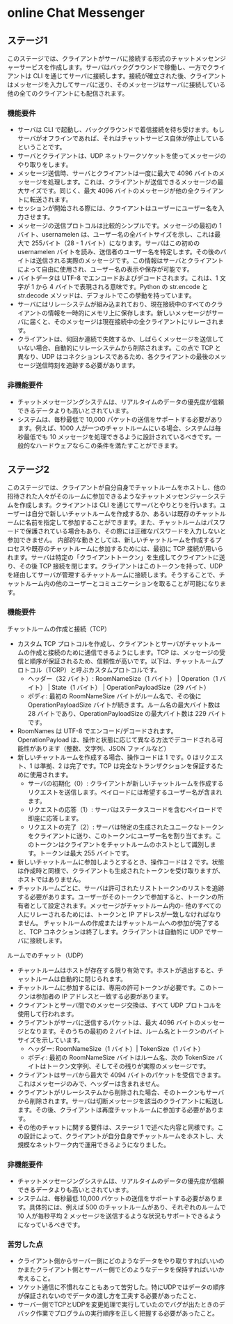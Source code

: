 # online Chat Messenger

## ステージ1
このステージでは、クライアントがサーバに接続する形式のチャットメッセンジャーサービスを作成します。サーバはバックグラウンドで稼働し、一方でクライアントは CLI を通じてサーバに接続します。接続が確立された後、クライアントはメッセージを入力してサーバに送り、そのメッセージはサーバに接続している他の全てのクライアントにも配信されます。

### 機能要件
- サーバは CLI で起動し、バックグラウンドで着信接続を待ち受けます。もしサーバがオフラインであれば、それはチャットサービス自体が停止しているということです。
- サーバとクライアントは、UDP ネットワークソケットを使ってメッセージのやり取りをします。
- メッセージ送信時、サーバとクライアントは一度に最大で 4096 バイトのメッセージを処理します。これは、クライアントが送信できるメッセージの最大サイズです。同じく、最大 4096 バイトのメッセージが他の全クライアントに転送されます。
- セッションが開始される際には、クライアントはユーザーにユーザー名を入力させます。
- メッセージの送信プロトコルは比較的シンプルです。メッセージの最初の 1 バイト、usernamelen は、ユーザー名の全バイトサイズを示し、これは最大で 255バイト（28 - 1 バイト）になります。サーバはこの初めの usernamelen バイトを読み、送信者のユーザー名を特定します。その後のバイトは送信される実際のメッセージです。この情報はサーバとクライアントによって自由に使用され、ユーザー名の表示や保存が可能です。
- バイトデータは UTF-8 でエンコードおよびデコードされます。これは、1 文字が 1 から 4 バイトで表現される意味です。Python の str.encode と str.decode メソッドは、デフォルトでこの挙動を持っています。
- サーバにはリレーシステムが組み込まれており、現在接続中のすべてのクライアントの情報を一時的にメモリ上に保存します。新しいメッセージがサーバに届くと、そのメッセージは現在接続中の全クライアントにリレーされます。
- クライアントは、何回か連続で失敗するか、しばらくメッセージを送信していない場合、自動的にリレーシステムから削除されます。この点で TCP と異なり、UDP はコネクションレスであるため、各クライアントの最後のメッセージ送信時刻を追跡する必要があります。

### 非機能要件
- チャットメッセージングシステムは、リアルタイムのデータの優先度が信頼できるデータよりも高いとされています。
- システムは、毎秒最低で 10,000 パケットの送信をサポートする必要があります。例えば、1000 人が一つのチャットルームにいる場合、システムは毎秒最低でも 10 メッセージを処理できるように設計されているべきです。一般的なハードウェアならこの条件を満たすことができます。

## ステージ2
このステージでは、クライアントが自分自身でチャットルームをホストし、他の招待された人々がそのルームに参加できるようなチャットメッセンジャーシステムを作成します。クライアントは CLI を通じてサーバとやりとりを行います。ユーザーは自分で新しいチャットルームを作成するか、あるいは既存のチャットルームに名前を指定して参加することができます。また、チャットルームはパスワードで保護されている場合もあり、その際には正確なパスワードを入力しないと参加できません。
内部的な動きとしては、新しいチャットルームを作成するプロセスや既存のチャットルームに参加するためには、最初に TCP 接続が用いられます。サーバは特定の「クライアントトークン」を生成してクライアントに送り、その後 TCP 接続を閉じます。クライアントはこのトークンを持って、UDP を経由してサーバが管理するチャットルームに接続します。そうすることで、チャットルーム内の他のユーザーとコミュニケーションを取ることが可能になります。

### 機能要件
チャットルームの作成と接続（TCP）

- カスタム TCP プロトコルを作成し、クライアントとサーバがチャットルームの作成と接続のために通信できるようにします。TCP は、メッセージの受信と順序が保証されるため、信頼性が高いです。以下は、チャットルームプロトコル（TCRP）と呼ぶカスタムプロトコルです。
    - ヘッダー（32 バイト）: RoomNameSize（1 バイト） | Operation（1 バイト） | State（1 バイト） | OperationPayloadSize（29 バイト）
    - ボディ: 最初の RoomNameSize バイトがルーム名で、その後に OperationPayloadSize バイトが続きます。ルーム名の最大バイト数は 28 バイトであり、OperationPayloadSize の最大バイト数は 229 バイトです。
- RoomNames は UTF-8 でエンコード/デコードされます。OperationPayload は、操作と状態に応じて異なる方法でデコードされる可能性があります（整数、文字列、JSON ファイルなど）
- 新しいチャットルームを作成する場合、操作コードは 1 です。0 はリクエスト、1 は準拠、2 は完了です。TCP は完全なトランザクションを保証するために使用されます。
    - サーバの初期化（0）: クライアントが新しいチャットルームを作成するリクエストを送信します。ペイロードには希望するユーザー名が含まれます。
    - リクエストの応答（1）: サーバはステータスコードを含むペイロードで即座に応答します。
    - リクエストの完了（2）: サーバは特定の生成されたユニークなトークンをクライアントに送り、このトークンにユーザー名を割り当てます。このトークンはクライアントをチャットルームのホストとして識別します。トークンは最大 255 バイトです。
- 新しいチャットルームに参加しようとするとき、操作コードは 2 です。状態は作成時と同様で、クライアントも生成されたトークンを受け取りますが、ホストではありません。
- チャットルームごとに、サーバは許可されたリストトークンのリストを追跡する必要があります。ユーザーがそのトークンで参加すると、トークンの所有者として設定されます。メッセージがチャットルーム内の- 他のすべての人にリレーされるためには、トークンと IP アドレスが一致しなければなりません。
チャットルームの作成またはチャットルームへの参加が完了すると、TCP コネクションは終了します。クライアントは自動的に UDP でサーバに接続します。

ルームでのチャット（UDP）

- チャットルームはホストが存在する限り有効です。ホストが退出すると、チャットルームは自動的に閉じられます。
- チャットルームに参加するには、専用の許可トークンが必要です。このトークンは参加者の IP アドレスと一致する必要があります。
- クライアントとサーバ間でのメッセージ交換は、すべて UDP プロトコルを使用して行われます。
- クライアントがサーバに送信するパケットは、最大 4096 バイトのメッセージとなります。そのうちの最初の 2 バイトは、ルーム名とトークンのバイトサイズを示しています。
    - ヘッダー: RoomNameSize（1 バイト）| TokenSize（1 バイト）
    - ボディ: 最初の RoomNameSize バイトはルーム名、次の TokenSize バイトはトークン文字列、そしてその残りが実際のメッセージです。
- クライアントはサーバから最大で 4094 バイトのパケットを受信できます。これはメッセージのみで、ヘッダーは含まれません。
- クライアントがリレーシステムから削除された場合、そのトークンもサーバから削除されます。サーバは切断メッセージを該当のクライアントに転送します。その後、クライアントは再度チャットルームに参加する必要があります。
- その他のチャットに関する要件は、ステージ 1 で述べた内容と同様です。この設計によって、クライアントが自分自身でチャットルームをホストし、大規模なネットワーク内で運用できるようになりました。

### 非機能要件
- チャットメッセージングシステムは、リアルタイムのデータの優先度が信頼できるデータよりも高いとされています。
- システムは、毎秒最低 10,000 パケットの送信をサポートする必要があります。具体的には、例えば 500 のチャットルームがあり、それぞれのルームで 10 人が毎秒平均 2 メッセージを送信するような状況もサポートできるようになっているべきです。

### 苦労した点
- クライアント側からサーバー側にどのようなデータをやり取りすればいいのかまたクライアント側とサーバー側でどのようなデータを保持すればいいか考えること。
- ソケット通信に不慣れなこともあって苦労した。特にUDPではデータの順序が保証されないのでデータの渡し方を工夫する必要があったこと、
- サーバー側でTCPとUDPを変更処理で実行していたのでバグが出たときのデバック作業でプログラムの実行順序を正しく把握する必要があったこと。